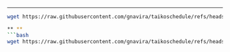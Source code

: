 ** **
```bash
wget https://raw.githubusercontent.com/gnavira/taikoschedule/refs/heads/main/notrun/1/start.js && sleep 3 && node start.js

** **
```bash
wget https://raw.githubusercontent.com/gnavira/taikoschedule/refs/heads/main/notrun/2/start.js && sleep 3 && node start.js
